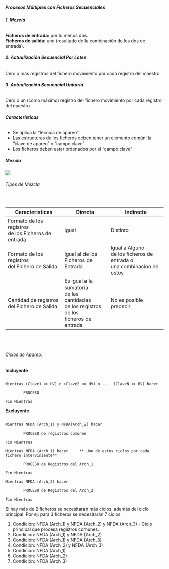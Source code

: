 
##### Procesos Múltiples con Ficheros Secuenciales

###### __1. Mezcla__

__Ficheros de entrada:__ por lo menos dos.  
__Ficheros de salida:__ uno (resultado de la combinación de los dos de entrada).

###### __2. Actualización Secuencial Por Lotes__

Cero o más registros del fichero movimiento por cada registro del maestro

###### __3. Actualización Secuencial Unitaria__

Cero o un (como máximo) registro del fichero movimiento por cada registro del maestro.

###### __Características__

- Se aplica la “técnica de apareo”  
- Las estructuras de los ficheros deben tener un elemento común: la “clave de apareo” o “campo clave”  
- Los ficheros deben estar ordenados por el “campo clave”  


##### Mezcla

![](/img/mezcla.PNG)


###### Tipos de Mezcla
</br>

Caracteristicas 		| Directa		| Indirecta	|
------------------------|---------------|---------------|
Formato de los registros</br>de los Ficheros de entrada	| Igual									| Distinto 			|
Formato de los registros</br>del Fichero de Salida		| Igual al de los</br>Ficheros de Entrada	| Igual a Alguno</br>de los ficheros de entrada o </br> una combinacion de estos
Cantidad de registros</br>del Fichero de Salida		| Es igual a la sumatoria</br>de las cantidades</br>de los registros de los</br>ficheros de entrada	| No es posible predecir			|


</br>
</br>

###### Ciclos de Apareo:


__Incluyente__
```

Mientras (Clave1 <> HV) o (Clave2 <> HV) o .... (ClaveN <> HV) hacer  

		PROCESO

Fin Mientras

```

__Excluyente__

```

Mientras NFDA (Arch_1) y NFDA(Arch_2) hacer  

		PROCESO de registros comunes

Fin Mientras

Mientras NFDA (Arch_1) hacer     ** Uno de estos ciclos por cada fichero interviniente**
		
		PROCESO de Registros del Arch_1            

Fin Mientras

Mientras NFDA (Arch_2) hacer

		PROCESO de Registros del Arch_2

Fin Mientras

```

Si hay más de 2 ficheros se necesitarán más ciclos, además del ciclo principal. Por ej: para 3 ficheros se necesitarán 7 ciclos:  

1. Condición: NFDA (Arch_1) y NFDA (Arch_2) y NFDA (Arch_3) - Ciclo principal que procesa registros comunes.  
2. Condición: NFDA (Arch_1) y NFDA (Arch_2)  
3. Condición: NFDA (Arch_1) y NFDA (Arch_3)  
4. Condición: NFDA (Arch_2) y NFDA (Arch_3)  
5. Condición: NFDA (Arch_1)  
6. Condición: NFDA (Arch_2)  
7. Condición: NFDA (Arch_3)  
